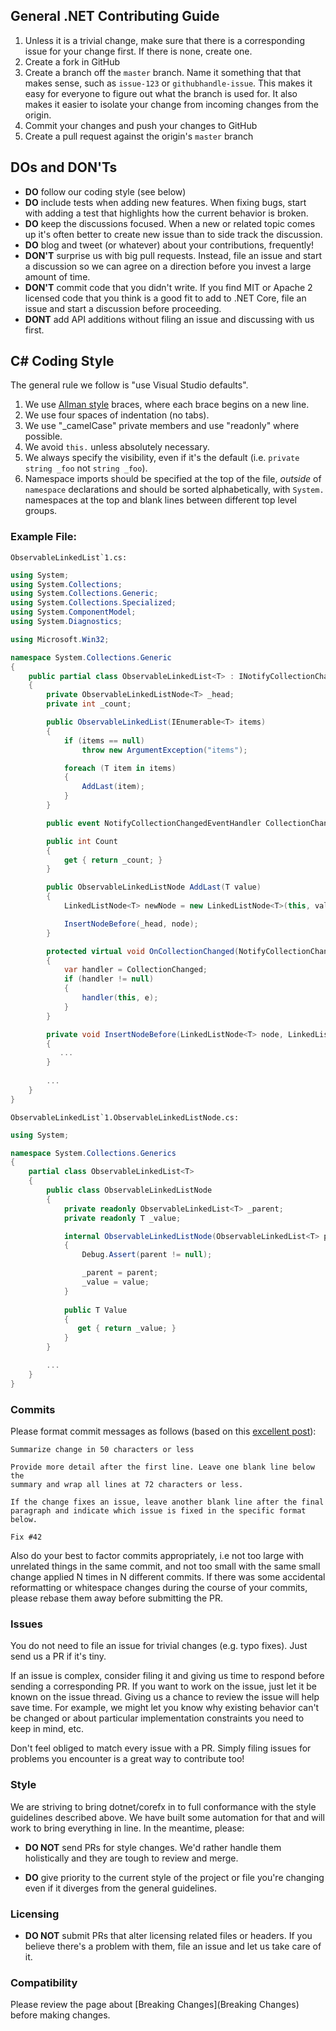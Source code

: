## General .NET Contributing Guide

1. Unless it is a trivial change, make sure that there is a corresponding issue for your change first. If there
   is none, create one.
2. Create a fork in GitHub
3. Create a branch off the `master` branch. Name it something that that makes
   sense, such as `issue-123` or `githubhandle-issue`. This makes it easy for everyone to figure out what
   the branch is used for. It also makes it easier to isolate your change from incoming changes from the origin.
4. Commit your changes and push your changes to GitHub
5. Create a pull request against the origin's `master` branch

## DOs and DON'Ts

* **DO** follow our coding style (see below)
* **DO** include tests when adding new features. When fixing bugs, start with
  adding a test that highlights how the current behavior is broken.
* **DO** keep the discussions focused. When a new or related topic comes up
  it's often better to create new issue than to side track the discussion.
* **DO** blog and tweet (or whatever) about your contributions, frequently!
* **DON'T** surprise us with big pull requests. Instead, file an issue and start
  a discussion so we can agree on a direction before you invest a large amount
  of time.
* **DON'T** commit code that you didn't write. If you find MIT or Apache 2 licensed code that you think is a good fit to add to .NET Core, file an issue and start a discussion before proceeding.
* **DONT** add API additions without filing an issue and discussing with us first.

## C# Coding Style

The general rule we follow is "use Visual Studio defaults".

1. We use [Allman style](http://en.wikipedia.org/wiki/Indent_style#Allman_style) braces, where each brace begins on a new line.
2. We use four spaces of indentation (no tabs).
3. We use "_camelCase" private members and use "readonly" where possible.
4. We avoid `this.` unless absolutely necessary.
5. We always specify the visibility, even if it's the default (i.e.
   `private string _foo` not `string _foo`).
6. Namespace imports should be specified at the top of the file, *outside* of
   `namespace` declarations and should be sorted alphabetically, with `System.`
   namespaces at the top and blank lines between different top level groups.

### Example File:

``ObservableLinkedList`1.cs:``

```C#
using System;
using System.Collections;
using System.Collections.Generic;
using System.Collections.Specialized;
using System.ComponentModel;
using System.Diagnostics;

using Microsoft.Win32;

namespace System.Collections.Generic
{
    public partial class ObservableLinkedList<T> : INotifyCollectionChanged, INotifyPropertyChanged
    {
        private ObservableLinkedListNode<T> _head;
        private int _count;

        public ObservableLinkedList(IEnumerable<T> items)
        {
            if (items == null)
                throw new ArgumentException("items");

            foreach (T item in items)
            {
                AddLast(item);
            }
        }

        public event NotifyCollectionChangedEventHandler CollectionChanged;

        public int Count
        {
            get { return _count; }
        }

        public ObservableLinkedListNode AddLast(T value) 
        {
            LinkedListNode<T> newNode = new LinkedListNode<T>(this, value);

            InsertNodeBefore(_head, node);
        }

        protected virtual void OnCollectionChanged(NotifyCollectionChangedEventArgs e)
        {
            var handler = CollectionChanged;
            if (handler != null)
            {
                handler(this, e);
            }
        }

        private void InsertNodeBefore(LinkedListNode<T> node, LinkedListNode<T> newNode)
        {
           ...
        }
        
        ...
    }
}
```

``ObservableLinkedList`1.ObservableLinkedListNode.cs:``

```C#
using System;

namespace System.Collections.Generics
{
    partial class ObservableLinkedList<T>
    {
        public class ObservableLinkedListNode
        {
            private readonly ObservableLinkedList<T> _parent;
            private readonly T _value;

            internal ObservableLinkedListNode(ObservableLinkedList<T> parent, T value)
            {
                Debug.Assert(parent != null);

                _parent = parent;
                _value = value;
            }
            
            public T Value
            {
               get { return _value; }
            }
        }

        ...
    }
}
```
### Commits 
Please format commit messages as follows (based on this [excellent post](http://tbaggery.com/2008/04/19/a-note-about-git-commit-messages.html)):

```
Summarize change in 50 characters or less

Provide more detail after the first line. Leave one blank line below the
summary and wrap all lines at 72 characters or less.

If the change fixes an issue, leave another blank line after the final
paragraph and indicate which issue is fixed in the specific format
below.

Fix #42
```

Also do your best to factor commits appropriately, i.e not too large with unrelated
things in the same commit, and not too small with the same small change applied N
times in N different commits. If there was some accidental reformatting or whitespace
changes during the course of your commits, please rebase them away before submitting
the PR.

### Issues
You do not need to file an issue for trivial changes (e.g. typo fixes). Just send us
a PR if it's tiny.

If an issue is complex, consider filing it and giving us time to respond before sending a
corresponding PR. If you want to work on the issue, just let it be known on the issue thread. Giving
us a chance to review the issue will help save time. For example, we might let you know why existing
behavior can't be changed or about particular implementation constraints you need to keep in mind, etc.

Don't feel obliged to match every issue with a PR. Simply filing issues for problems you
encounter is a great way to contribute too! 

### Style
We are striving to bring dotnet/corefx in to full conformance with the style guidelines
described above. We have built some automation for that and will work to bring everything
in line. In the meantime, please:

* **DO NOT** send PRs for style changes. We'd rather handle them holistically and they are tough
to review and merge.

* **DO** give priority to the current style of the project or file you're changing even if it
diverges from the general guidelines.

### Licensing
* **DO NOT** submit PRs that alter licensing related files or headers. If you believe there's a
problem with them, file an issue and let us take care of it.

### Compatibility
Please review the page about [Breaking Changes](Breaking Changes) before making changes.